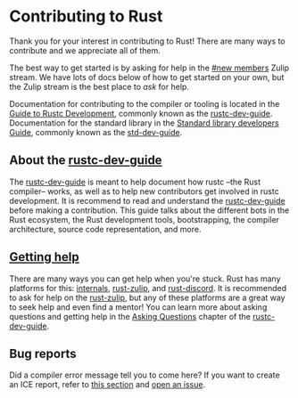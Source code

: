 # Contributing to Rust

Thank you for your interest in contributing to Rust! There are many ways to contribute
and we appreciate all of them.

The best way to get started is by asking for help in the [#new
members](https://rust-lang.zulipchat.com/#narrow/stream/122652-new-members)
Zulip stream. We have lots of docs below of how to get started on your own, but
the Zulip stream is the best place to *ask* for help.

Documentation for contributing to the compiler or tooling is located in the [Guide to Rustc
Development][rustc-dev-guide], commonly known as the [rustc-dev-guide]. Documentation for the
standard library in the [Standard library developers Guide][std-dev-guide], commonly known as the [std-dev-guide].

## About the [rustc-dev-guide]

The [rustc-dev-guide] is meant to help document how rustc –the Rust compiler– works,
as well as to help new contributors get involved in rustc development. It is recommend
to read and understand the [rustc-dev-guide] before making a contribution. This guide
talks about the different bots in the Rust ecosystem, the Rust development tools,
bootstrapping, the compiler architecture, source code representation, and more.

## [Getting help](https://rustc-dev-guide.rust-lang.org/getting-started.html#asking-questions)

There are many ways you can get help when you're stuck. Rust has many platforms for this:
[internals], [rust-zulip], and [rust-discord]. It is recommended to ask for help on
the [rust-zulip], but any of these platforms are a great way to seek help and even
find a mentor! You can learn more about asking questions and getting help in the
[Asking Questions](https://rustc-dev-guide.rust-lang.org/getting-started.html#asking-questions) chapter of the [rustc-dev-guide].

## Bug reports

Did a compiler error message tell you to come here? If you want to create an ICE report,
refer to [this section][contributing-bug-reports] and [open an issue][issue template].

[Contributing to Rust]: https://rustc-dev-guide.rust-lang.org/contributing.html#contributing-to-rust
[rustc-dev-guide]: https://rustc-dev-guide.rust-lang.org/
[std-dev-guide]: https://std-dev-guide.rust-lang.org/
[contributing-bug-reports]: https://rustc-dev-guide.rust-lang.org/contributing.html#bug-reports
[issue template]: https://github.com/rust-lang/rust/issues/new/choose
[internals]: https://internals.rust-lang.org
[rust-discord]: http://discord.gg/rust-lang
[rust-zulip]: https://rust-lang.zulipchat.com
